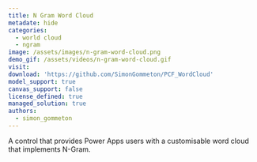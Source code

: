```yaml
---
title: N Gram Word Cloud
metadate: hide
categories:
  - world cloud
  - ngram
image: /assets/images/n-gram-word-cloud.png
demo_gif: /assets/videos/n-gram-word-cloud.gif
visit: 
download: 'https://github.com/SimonGommeton/PCF_WordCloud'
model_support: true
canvas_support: false
license_defined: true
managed_solution: true
authors:
  - simon_gommeton
---
```

A control that provides Power Apps users with a customisable word cloud that implements N-Gram.
